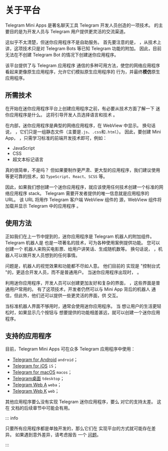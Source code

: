 # 关于平台

Telegram Mini Apps 是著名聊天工具 Telegram 开发人员创造的一项技术。
的主要目的是为开发人员与 Telegram 用户提供更灵活的交流渠道。

这似乎不太清楚，但迷你应用程序不是自助服务。 首先要注意的是，
，从技术上讲，这项技术只是对
Telegram Bots 等已知 Telegram 功能的附加。 因此，目前无法在不创建 Telegram Bot 的情况下创建迷你应用程序。

该平台提供了与 Telegram 应用程序
通信的多种可用方法，使您的网络应用程序看起来更像原生应用程序，允许它们模拟原生应用程序的
行为，并最终**模仿**原生应用程序。

## 所需技术

在开始在迷你应用程序平台上创建应用程序之前，有必要从技术方面了解一下
迷你应用程序是什么。 这将引导开发人员选择语言和技术
。

在内部，迷你应用程序是典型的网络应用程序，在 WebView 中显示。 换句话说，
，它们只是一组静态文件（主要是`.js`、`.css`和`.html`）。 因此，要创建 Mini App，
，只需学习标准的前端开发技术即可，例如：

- JavaScript
- CSS
- 超文本标记语言

真的很简单，不是吗？ 但如果要制作更严肃、更大型的应用程序，我们建议使用
等更可靠的技术，如 `TypeScript`、`React`、`SCSS` 等。

因此，如果我们想创建一个迷你应用程序，就应该使用任何技术创建一个标准的网络应用程序
stack。 Telegram 需要开发者提供的唯一信息就是应用程序的 URL。 该 URL 将用作 Telegram 客户端 WebView 组件的
源，WebView 组件将加载并显示 Telegram 中的应用程序
。

## 使用方法

正如我们在上一节中提到的，迷你应用程序是 Telegram 机器人的附加组件。 Telegram 机器人是
也是一项著名的技术，可为各种使用案例提供功能。 您可以创建一个
机器人来购买电影票、给用户讲笑话、生成随机数等。 换句话说，
，机器人可以做开发人员想到的任何事情。

问题是，机器人的视觉效果和功能都不尽如人意。 他们目前的
实现是 "控制台式 "的，更适合开发人员，而不是普通用户。 当迷你应用程序出现时，
。

利用迷你应用程序，开发人员可以创建更加友好和复杂的界面，
，这些界面是普通用户常用的。 有了这项技术，开发者仍然可以与 Mini App 背后的机器人
通信，但此外，他们还可以提供一些更灵活的界面，供
交互。

当标准机器人界面不够用时，通常会使用迷你应用程序。 当
想让用户的生活更轻松时，如果显示几个按钮与
想要提供的功能相差甚远，就可以创建一个迷你应用程序。

## 支持的应用程序

目前，Telegram Mini Apps 可在众多 Telegram
应用程序中使用：

- [Telegram for Android](https://github.com/DrKLO/Telegram) `android`；
- [Telegram for iOS](https://github.com/TelegramMessenger/Telegram-iOS) `iS`；
- [Telegram for macOS](https://github.com/overtake/TelegramSwift) `macos`；
- [Telegram桌面](https://github.com/telegramdesktop/tdesktop) `tdesktop`；
- [Telegram Web A](https://github.com/Ajaxy/telegram-tt) `weba`；
- [Telegram Web K](https://github.com/morethanwords/tweb) `web`；

其他应用程序要么没有实现 Telegram 迷你应用程序，要么
对它的支持太差。 这在
文档的后续章节中可能会有用。

::: info

只要所有应用程序都是单独开发的，那么它们在
实现平台的方式就可能存在差异。 如果遇到意外差异，请考虑报告
一个 [问题](https://github.com/Telegram-Mini-Apps/issues)。

:::
